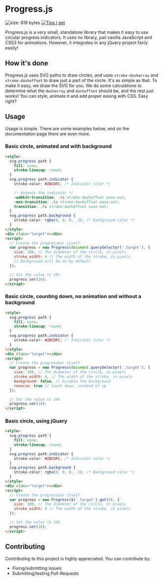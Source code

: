 # Progress.js
![size: 818 bytes](https://img.shields.io/badge/size-818%20bytes-green.svg?style=flat)
[![Tips I get](https://img.shields.io/gratipay/jeroenvisser101.svg?style=flat)](https://gratipay.com/jeroenvisser101/)

Progress.js is a very small, standalone library that makes it easy to use circular progress indicators. It uses no library, just vanilla JavaScript and CSS3 for animations. However, it integrates in any jQuery project fairly easily!

## How it's done
Progress.js uses SVG paths to draw circles, and uses `stroke-dasharray` and `stroke-dashoffset` to draw just a part of the circle. It's as simple as that. To make it easy, we draw the SVG for you. We do some calculations to determine what the `dasharray` and `dashoffset` should be, and the rest just works! You can style, animate it and add proper easing with CSS. Easy right?

## Usage
Usage is simple. There are some examples below, and on the documentation page there are even more.

### Basic circle, animated and with background
``` html
<style>
  svg.progress path {
    fill: none;
    stroke-linecap: round;
  }
  svg.progress path.indicator {
    stroke-color: #2BCDFC; /* Indicator color */

    /* Animate the indicator */
    -webkit-transition: .6s stroke-dashoffset ease-out;
    -moz-transition: .6s stroke-dashoffset ease-out;
    transition: .6s stroke-dashoffset ease-out;
  }
  svg.progress path.background {
    stroke-color: rgba(0, 0, 0, .1); /* Background color */
  }
</style>
<div class="target"></div>
<script>
  // Create the progressbar itself
  var progress = new Progress(document.querySelector('.target'), {
    size: 100, // The diameter of the circle, in pixels
    stroke_width: 4 // The width of the stroke, in pixels
    // Background will be on by default
  });

  // Set the value to 10%
  progress.set(10);
</script>
```

### Basic circle, counting down, no animation and without a background
``` html
<style>
  svg.progress path {
    fill: none;
    stroke-linecap: round;
  }
  svg.progress path.indicator {
    stroke-color: #2BCDFC; /* Indicator color */
  }
</style>
<div class="target"></div>
<script>
  // Create the progressbar itself
  var progress = new Progress(document.querySelector('.target'), {
    size: 100, // The diameter of the circle, in pixels
    stroke_width: 4, // The width of the stroke, in pixels
    background: false, // Disable the background
    reverse: true // Count down, instead of up
  });

  // Set the value to 10%
  progress.set(10);
</script>
```

### Basic circle, using jQuery
``` html
<style>
  svg.progress path {
    fill: none;
    stroke-linecap: round;
  }
  svg.progress path.indicator {
    stroke-color: #2BCDFC; /* Indicator color */
  }
  svg.progress path.background {
    stroke-color: rgba(0, 0, 0, .1); /* Background color */
  }
</style>
<div class="target"></div>
<script>
  // Create the progressbar itself
  var progress = new Progress($('.target').get(0), {
    size: 100, // The diameter of the circle, in pixels
    stroke_width: 4 // The width of the stroke, in pixels
  });

  // Set the value to 10%
  progress.set(10);
</script>
```

## Contributing
Contributing to this project is highly appreciated. You can contribute by:
 - Fixing/submitting issues
 - Submitting/testing Pull-Requests
